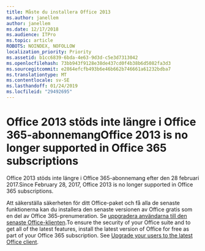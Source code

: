 ```yaml
---
title: Måste du installera Office 2013
ms.author: janellem
author: janellem
ms.date: 12/17/2018
ms.audience: ITPro
ms.topic: article
ROBOTS: NOINDEX, NOFOLLOW
localization_priority: Priority
ms.assetid: b1cc6839-6bda-4e63-9d3d-c5e3d7313042
ms.openlocfilehash: 73bb943f9128e38de437cd0f4b38b6d5082fa3d3
ms.sourcegitcommit: e2864efcfb493b6e46b662b746661a61232bdba7
ms.translationtype: MT
ms.contentlocale: sv-SE
ms.lasthandoff: 01/24/2019
ms.locfileid: "29492695"
---
```

# <a name="office-2013-is-no-longer-supported-in-office-365-subscriptions"></a><span data-ttu-id="94b0d-102">Office 2013 stöds inte längre i Office 365-abonnemang</span><span class="sxs-lookup"><span data-stu-id="94b0d-102">Office 2013 is no longer supported in Office 365 subscriptions</span></span>

<span data-ttu-id="94b0d-103">Office 2013 stöds inte längre i Office 365-abonnemang efter den 28 februari 2017.</span><span class="sxs-lookup"><span data-stu-id="94b0d-103">Since February 28, 2017, Office 2013 is no longer supported in Office 365 subscriptions.</span></span>
  
<span data-ttu-id="94b0d-p101">Att säkerställa säkerheten för ditt Office-paket och få alla de senaste funktionerna kan du installera den senaste versionen av Office gratis som en del av Office 365-prenumeration. Se [uppgradera användarna till den senaste Office-klienten](https://docs.microsoft.com/office365/admin/setup/upgrade-users-to-latest-office-client).</span><span class="sxs-lookup"><span data-stu-id="94b0d-p101">To ensure the security of your Office suite and to get all of the latest features, install the latest version of Office for free as part of your Office 365 subscription. See [Upgrade your users to the latest Office client](https://docs.microsoft.com/office365/admin/setup/upgrade-users-to-latest-office-client).</span></span>
  

